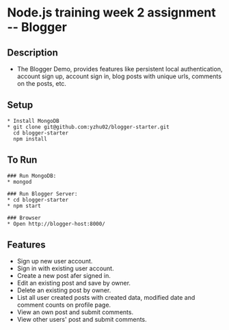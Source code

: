 # Node.js training week 2 assignment -- Blogger

## Description
* The Blogger Demo, provides features like persistent local authentication, account sign up, account sign in, blog posts with unique urls, comments on the posts, etc.

## Setup
```
* Install MongoDB
* git clone git@github.com:yzhu02/blogger-starter.git
  cd blogger-starter
  npm install
```

## To Run
```
### Run MongoDB: 
* mongod

### Run Blogger Server:
* cd blogger-starter
* npm start

### Browser
* Open http://blogger-host:8000/
```


## Features
* Sign up new user account.
* Sign in with existing user account.
* Create a new post afer signed in.
* Edit an existing post and save by owner.
* Delete an existing post by owner.
* List all user created posts with created data, modified date and comment counts on profile page.
* View an own post and submit comments.
* View other users' post and submit comments.
